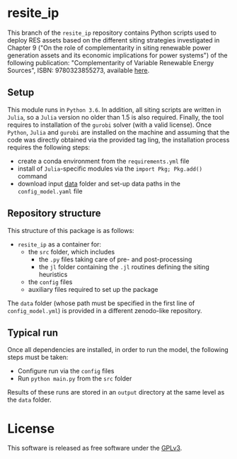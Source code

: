 # resite_ip

This branch of the `resite_ip` repository contains Python scripts used to deploy RES assets based on the different siting strategies
investigated in Chapter 9 ("On the role of complementarity in siting renewable power generation assets and its economic 
implications for power systems") of the following publication: "Complementarity of Variable Renewable Energy Sources", 
ISBN: 9780323855273, available [here](https://www.elsevier.com/books/complementarity-of-variable-renewable-energy-sources/jurasz/978-0-323-85527-3).
## Setup

This module runs in `Python 3.6`. In addition, all siting scripts are written in `Julia`, so a `Julia` 
version no older than 1.5 is also required. Finally, the tool requires to installation of the `gurobi` solver (with a valid license).
Once `Python`, `Julia` and `gurobi` are installed on the machine and assuming that the code was directly obtained
via the provided tag ling, the installation process requires the following steps:

* create a conda environment from the `requirements.yml` file 
* install of `Julia`-specific modules via the `import Pkg; Pkg.add()` command
* download input [data](https://dox.uliege.be/index.php/s/L9jH5aCQdZ7ie4W) folder and set-up data paths in the `config_model.yaml` file
   
## Repository structure

This structure of this package is as follows:
* `resite_ip` as a container for:
  * the `src` folder, which includes 
    * the `.py` files taking care of pre- and post-processing
    * the `jl` folder containing the `.jl` routines defining the siting heuristics
  * the `config` files
  * auxiliary files required to set up the package
  
The `data` folder (whose path must be specified in the first line of `config_model.yml`) is provided in a different zenodo-like repository. 

## Typical run
Once all dependencies are installed, in order to run the model, the following steps must be taken:
* Configure run via the `config` files
* Run `python main.py` from the `src` folder

Results of these runs are stored in an `output` directory at the same level as the `data` folder.

# License
This software is released as free software under the [GPLv3](http://www.gnu.org/licenses/gpl-3.0.en.html).


